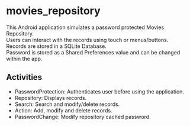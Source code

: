 # movies_repository
This Android application simulates a password protected Movies Repository.
<br>
Users can interact with the records using touch or menus/buttons.
<br>
Records are stored in a SQLite Database.
<br>
Password is stored as a Shared Preferences value and can be changed within the app.
## Activities
- PasswordProtection: Authenticates user before using the application.
- Repository: Displays records.
- Search: Search and modify/delete records.
- Action: Add, modify and delete records.
- PasswordChange: Modify repository cached password.
